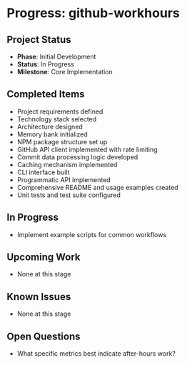 # Progress: github-workhours

## Project Status
- **Phase**: Initial Development
- **Status**: In Progress
- **Milestone**: Core Implementation

## Completed Items
- Project requirements defined
- Technology stack selected
- Architecture designed
- Memory bank initialized
- NPM package structure set up
- GitHub API client implemented with rate limiting
- Commit data processing logic developed
- Caching mechanism implemented
- CLI interface built
- Programmatic API implemented
- Comprehensive README and usage examples created
- Unit tests and test suite configured

## In Progress
- Implement example scripts for common workflows

## Upcoming Work
- None at this stage

## Known Issues
- None at this stage

## Open Questions
- What specific metrics best indicate after-hours work?
